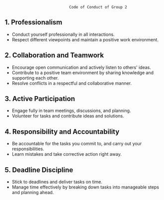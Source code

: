                                  Code of Conduct of Group 2 

## 1. Professionalism
- Conduct yourself professionally in all interactions.
- Respect different viewpoints and maintain a positive work environment.

## 2. Collaboration and Teamwork
- Encourage open communication and actively listen to others' ideas.
- Contribute to a positive team environment by sharing knowledge and supporting each other.
- Resolve conflicts in a respectful and collaborative manner.

## 3. Active Participation
- Engage fully in team meetings, discussions, and planning.
- Volunteer for tasks and contribute ideas and solutions.


## 4. Responsibility and Accountability
- Be accountable for the tasks you commit to, and carry out your responsibilities.
- Learn mistakes and take corrective action right away.

## 5. Deadline Discipline
- Stick to deadlines and deliver tasks on time.
- Manage time effectively by breaking down tasks into manageable steps and planning ahead.
